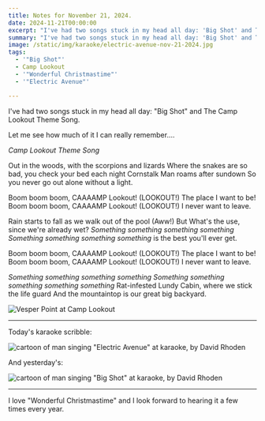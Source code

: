 ```yaml
---
title: Notes for November 21, 2024.
date: 2024-11-21T00:00:00
excerpt: "I've had two songs stuck in my head all day: 'Big Shot' and The Camp Lookout Theme Song."
summary: "I've had two songs stuck in my head all day: 'Big Shot' and The Camp Lookout Theme Song."
image: /static/img/karaoke/electric-avenue-nov-21-2024.jpg
tags:
  - '"Big Shot"'
  - Camp Lookout
  - '"Wonderful Christmastime"'
  - '"Electric Avenue"'

---
```


I've had two songs stuck in my head all day: "Big Shot" and The Camp Lookout Theme Song.

Let me see how much of it I can really remember....


_Camp Lookout Theme Song_

Out in the woods, with the scorpions and lizards
Where the snakes are so bad, you check your bed each night
Cornstalk Man roams after sundown
So you never go out alone without a light.

Boom boom boom, CAAAAMP Lookout! (LOOKOUT!) The place I want to be!
Boom boom boom, CAAAAMP Lookout! (LOOKOUT!) I never want to leave.

Rain starts to fall as we walk out of the pool (Aww!)
But What's the use, since we're already wet?
_Something something something something
Something something something something_ is the best you'll ever get.

Boom boom boom, CAAAAMP Lookout! (LOOKOUT!) The place I want to be!
Boom boom boom, CAAAAMP Lookout! (LOOKOUT!) I never want to leave.

_Something something something something
Something something something something something_
Rat-infested Lundy Cabin, where we stick the life guard
And the mountaintop is our great big backyard.

![Vesper Point at Camp Lookout](/static/img/notes/camp-lookout-vespers.jpg)

-----

Today's karaoke scribble:

![cartoon of man singing "Electric Avenue" at karaoke, by David Rhoden](/static/img/karaoke/electric-avenue-nov-21-2024.jpg)

And yesterday's:

![cartoon of man singing "Big Shot" at karaoke, by David Rhoden](/static/img/karaoke/big-shot-nov-20-2024.jpg)

-----

I love "Wonderful Christmastime" and I look forward to hearing it a few times every year.